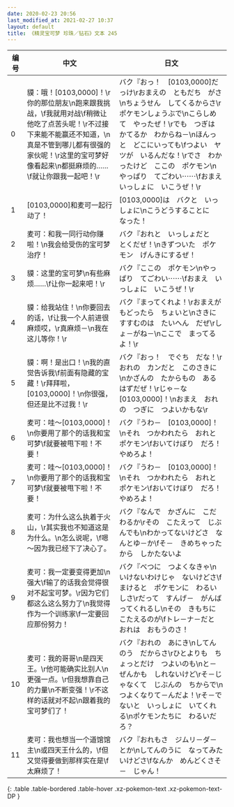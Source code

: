 ```yaml
---
date: 2020-02-23 20:56
last_modified_at: 2021-02-27 10:37
layout: default
title: 《精灵宝可梦 珍珠／钻石》文本 245
---
```

| 编号 | 中文 | 日文 |
| ---- | ---- | ---- |
| 0 | 貘：哦！[0103,0000]！\r你的那位朋友\n跑来跟我挑战，\f我就用对战\f稍微让他吃了点苦头呢！\r不过接下来能不能赢还不知道，\n真是不管到哪儿都有很强的家伙呢！\r这里的宝可梦好像看起来\n都挺麻烦的……\f就让你跟我一起吧！\r | バク『おっ！　[0103,0000]だっけ\rおまえの　ともだち　がさ\nちょうせん　してくるからさ\rポケモンしょうぶで\nこらしめて　やったぜ！\rでも　つぎは　かてるか　わからね－\nほんっと　どこにいっても\fつよい　ヤツが　いるんだな！\rでさ　わかったけど　ここの　ポケモン\nやっぱり　てごわい⋯⋯\fおまえ　いっしょに　いこうぜ！\r |
| 1 | [0103,0000]和麦可一起行动了！ | [0103,0000]は　バクと　いっしょに\nこうどうすることに　なった！ |
| 2 | 麦可：和我一同行动你赚啦！\n我会给受伤的宝可梦治疗！ | バク『おれと　いっしょだと　とくだぜ！\nきずついた　ポケモン　げんきにするぜ！ |
| 3 | 貘：这里的宝可梦\n有些麻烦……\f让你一起来吧！\r | バク『ここの　ポケモン\nやっぱり　てごわい⋯⋯\fおまえ　いっしょに　いこうぜ！\r |
| 4 | 貘：给我站住！\n你要回去的话，\f让我一个人前进很麻烦哎，\r真麻烦－\n我在这儿等你！\r | バク『まってくれよ！\rおまえが　もどったら　ちょいと\nさきに　すすむのは　たいへん　だぜ\rしょ－がね－\nここで　まってるよ！\r |
| 5 | 貘：啊！是出口！\n我的直觉告诉我\f前面有隐藏的宝藏！\r拜拜啦，[0103,0000]！\n你很强，但还是比不过我！\r | バク『おっ！　でぐち　だな！\rおれの　カンだと　このさきに\nかざんの　たからもの　あるはずだぜ！\rじゃ－な　[0103,0000]！\nおまえ　おれの　つぎに　つよいかもな\r |
| 6 | 麦可：哇～[0103,0000]！\n你要用了那个的话我和宝可梦\f就要被甩下啦！不要！ | バク『うわ－　[0103,0000]！\nそれ　つかわれたら　おれと　ポケモン\fおいてけぼり　だろ！　やめろよ！ |
| 7 | 麦可：哇～[0103,0000]！\n你要用了那个的话我和宝可梦\f就要被甩下啦！不要！ | バク『うわ－　[0103,0000]！\nそれ　つかわれたら　おれと　ポケモン\fおいてけぼり　だろ！　やめろよ！ |
| 8 | 麦可：为什么这么执着于火山，\r其实我也不知道这是为什么。\n怎么说呢，\f嗯～因为我已经下了决心了。 | バク『なんで　かざんに　こだわるか\rその　こたえって　じぶんでも\nわかってないけどさ　なんとゆ－か\fそ－　きめちゃったから　しかたないよ |
| 9 | 麦可：我一定要变得更加\n强大\f输了的话我会觉得很对不起宝可梦。\r因为它们都这么这么努力了\n我觉得作为一个训练家\f一定要回应那份努力！ | バク『べつに　つよくなきゃ\nいけないわけじゃ　ないけどさ\fまけると　ポケモンに　わるいしさ\rだって　すんげ－　がんばってくれるし\nその　きもちに　こたえるのが\fトレ－ナ－だと　おれは　おもうのさ！ |
| 10 | 麦可：我的哥哥\n是四天王。\r他可能确实比别人\n更强一点。\r但我想靠自己的力量\n不断变强！\r不这样的话就对不起\n跟着我的宝可梦们了！ | バク『おれの　あにき\nしてんのう　だからさ\rひとよりも　ちょっとだけ　つよいのも\nと－ぜんかも　しれないけど\rそ－じゃなくて　じぶんの　ちからで\nつよくなりて－んだよ！\rそ－でないと　いっしょに　いてくれる\nポケモンたちに　わるいだろ？ |
| 11 | 麦可：我也想当一个道馆馆主\n或四天王什么的，\f但又觉得要做到那样实在是\f太麻烦了！ | バク『おれもさ　ジムリ－ダ－とか\nしてんのうに　なってみたいけどさ\fなんか　めんどくさそ－　じゃん！ |
{: .table .table-bordered .table-hover .xz-pokemon-text .xz-pokemon-text-DP }